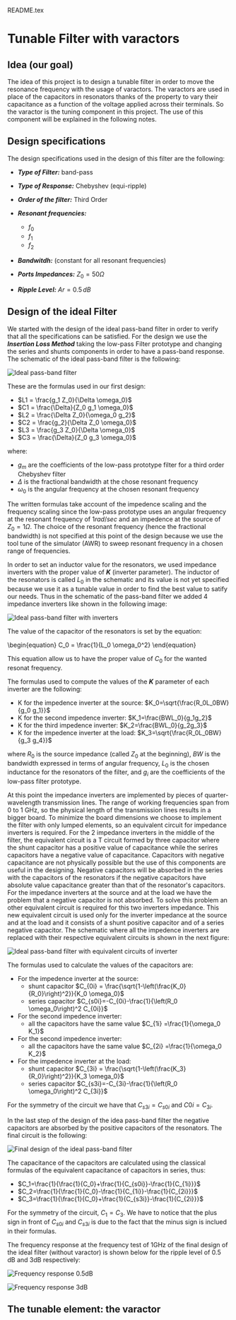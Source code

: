 README.tex

# Tunable Filter with varactors
## Idea (our goal)
The idea of this project is to design a tunable filter in order to move the resonance frequency with the usage of varactors. The varactors are used in place of the capacitors in resonators thanks of the property to vary their capacitance as a function of the voltage applied across their terminals. So the varactor is the tuning component in this project. The use of this component will be explained in the following notes.

## Design specifications
The design specifications used in the design of this filter are the following:
- ***Type of Filter:*** band-pass
- ***Type of Response:*** Chebyshev (equi-ripple)
- ***Order of the filter:*** Third Order
- ***Resonant frequencies:***
    - $f_0$
    - $f_1$
    - $f_2$

- ***Bandwitdh:*** (constant for all resonant frequencies)
- ***Ports Impedances:*** $Z_0=50\Omega$
- ***Ripple Level:*** $Ar=0.5\,dB$

    
## Design of the ideal Filter
We started with the design of the ideal pass-band filter in order to verify that all the specifications can be satisfied. For the design we use the ***Insertion Loss Method*** taking the low-pass Filter prototype and changing the series and shunts components in order to have a pass-band response. The schematic of the ideal pass-band filter is the following:

![Ideal pass-band filter](images/Ideal_Reference_Filter.PNG  "Ideal pass-band filter")

These are the formulas used in our first design:
- $L1 = \frac{g_1 Z_0}{\Delta \omega_0}$
- $C1 = \frac{\Delta}{Z_0 g_1 \omega_0}$
- $L2 = \frac{\Delta Z_0}{\omega_0 g_2}$
- $C2 = \frac{g_2}{\Delta Z_0 \omega_0}$
- $L3 = \frac{g_3 Z_0}{\Delta \omega_0}$
- $C3 = \frac{\Delta}{Z_0 g_3 \omega_0}$

where:
- $g_m$ are the coefficients of the low-pass prototype filter for a third order Chebyshev filter 
- $\Delta$ is the fractional bandwidth at the chose resonant frequency
- $\omega_0$ is the angular frequency at the chosen resonant frequency

The written formulas take account of the impedence scaling and the frequency scaling since the low-pass prototype uses an angular frequency at the resonant frequency of $1 rad/sec$ and an impedence at the source of $Z_0=1 \Omega$.
The choice of the resonant frequency (hence the fractional bandwidth) is not specified at this point of the design because we use the tool tune of the simulator (AWR) to sweep resonant frequency in a chosen range of frequencies.

In order to set an inductor value for the resonators, we used impedance inverters with the proper value of ***K*** (inverter parameter). The inductor of the resonators is called $L_0$ in the schematic and its value is not yet specified because we use it as a tunable value in order to find the best value to satify our needs. Thus in the schematic of the pass-band filter we added 4 impedance inverters like shown in the following image:

![Ideal pass-band filter with inverters](images/Ideal_filter_inverters.PNG  "Ideal pass-band filter with inverters")

The value of the capacitor of the resonators is set by the equation:

\begin{equation}
C_0 = \frac{1}{L_0 \omega_0^2}
\end{equation}

This equation allow us to have the proper value of $C_0$ for the wanted resonat frequency.

The formulas used to compute the values of the ***K*** parameter of each inverter are the following:
- K for the impedence inverter at the source: $K_0=\sqrt{\frac{R_0L_0BW}{g_0 g_1}}$
- K for the second impedence inverter: $K_1=\frac{BWL_0}{g_1g_2}$
- K for the third impedence inverter: $K_2=\frac{BWL_0}{g_2g_3}$
- K for the impedence inverter at the load: $K_3=\sqrt{\frac{R_0L_0BW}{g_3 g_4}}$

where $R_0$ is the source impedance (called $Z_0$ at the beginning), $BW$ is the bandwidth expressed in terms of angular frequency, $L_0$ is the chosen inductance for the resonators of the filter, and $g_i$ are the coefficients of the low-pass filter prototype.

At this point the impedance inverters are implemented by pieces of quarter-wavelength transmission lines. The range of working frequencies span from 0 to 1 GHz, so the physical length of the transmission lines results in a bigger board. To minimize the board dimensions we choose to implement the filter with only lumped elements, so an equivalent circuit for impedance inverters is required. For the 2 impedance inverters in the middle of the filter, the equivalent circuit is a T circuit formed by three capacitor where the shunt capacitor has a positive value of capacitance while the serires capacitors have a negative value of capacitance. Capacitors with negative capacitance are not physically possible but the use of this components are useful in the designing. Negative capacitors will be absorbed in the series with the capacitors of the resonators if the negative capacitors have absolute value capacitance greater than that of the resonator's capacitors.
For the impedance inverters at the source and at the load we have the problem that a negative capacitor is not absorbed. To solve this problem an other equivalent circuit is required for this two inverters impedance. This new equivalent circuit is used only for the inverter impedance at the source and at the load and it consists of a shunt positive capacitor and of a series negative capacitor.
The schematic where all the impedence inverters are replaced with their respective equivalent circuits is shown in the next figure:

![Ideal pass-band filter with equivalent circuits of inverter](images/Ideal_filter_lumped.PNG  "Ideal pass-band filter with equivalent circuits of inverters")

The formulas used to calculate the values of the capacitors are:

- For the impedence inverter at the source: 
    - shunt capacitor $C_{0i} = \frac{\sqrt{1-\left(\frac{K_0}{R_0}\right)^2}}{K_0 \omega_0}$
    - series capacitor $C_{s0i}=-C_{0i}-\frac{1}{\left(R_0 \omega_0\right)^2 C_{0i}}$
- For the second impedence inverter:
    - all the capacitors have the same value $C_{1i} =\frac{1}{\omega_0 K_1}$
- For the second impedence inverter:
    - all the capacitors have the same value $C_{2i} =\frac{1}{\omega_0 K_2}$
- For the impedence inverter at the load: 
    - shunt capacitor $C_{3i} = \frac{\sqrt{1-\left(\frac{K_3}{R_0}\right)^2}}{K_3 \omega_0}$
    - series capacitor $C_{s3i}=-C_{3i}-\frac{1}{\left(R_0 \omega_0\right)^2 C_{3i}}$

For the symmetry of the circuit we have that $C_{s3i}=C_{s0i}$ and $C0i=C_{3i}$.

In the last step of the design of the idea pass-band filter the negative capacitors are absorbed by the positive capacitors of the resonators. The final circuit is the following:

![Final design of the ideal pass-band filter](images/Ideal_final_filter.PNG  "Final design of the ideal pass-band filter")

The capacitance of the capacitors are calculated using the classical formulas of the equivalent capacitance of capacitors in series, thus:

- $C_1=\frac{1}{\frac{1}{C_0}+\frac{1}{C_{s0i}}-\frac{1}{C_{1i}}}$
- $C_2=\frac{1}{\frac{1}{C_0}-\frac{1}{C_{1i}}-\frac{1}{C_{2i}}}$
- $C_3=\frac{1}{\frac{1}{C_0}+\frac{1}{C_{s3i}}-\frac{1}{C_{2i}}}$

For the symmetry of the circuit, $C_1=C_3$.
We have to notice that the plus sign in front of $C_{s0i}$ and $C_{s3i}$ is due to the fact that the minus sign is inclued in their formulas.

The frequency response at the frequency test of 1GHz of the final design of the ideal filter (without varactor) is shown below for the ripple level of 0.5 dB and 3dB respectively:

![Frequency response 0.5dB](images/Freq_resp_ideal_05dB.png  "Frequency response of the ideal filter for 0.5dB ripple level")

![Frequency response 3dB](images/Freq_resp_ideal_3dB.png  "Frequency response of the ideal filter for 3dB ripple level")

## The tunable element: the varactor






